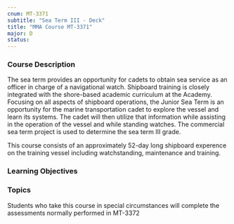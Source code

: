 ```yaml
---
cnum: MT-3371
subtitle: "Sea Term III - Deck"
title: "MMA Course MT-3371"
major: D
status: 
---
```


### Course Description

The sea term provides an opportunity for cadets to obtain sea service as an officer in charge of a navigational watch. Shipboard training is closely integrated with the shore-based academic curriculum at the Academy. Focusing on all aspects of shipboard operations, the Junior Sea Term is an opportunity for the marine transportation cadet to explore the vessel and learn its systems. The cadet will then utilize that information while assisting in the operation of the vessel and while standing watches. The commercial sea term project is used to determine the sea term III grade.

This course consists of an approximately 52-day long shipboard experence on the training vessel including watchstanding, maintenance and training.


### Learning Objectives



### Topics

Students who take this course in special circumstances will complete the assessments normally performed in MT-3372




